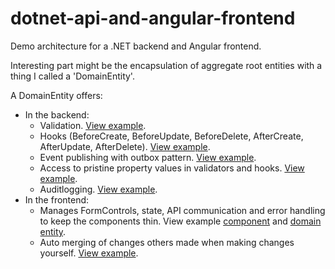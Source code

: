 # dotnet-api-and-angular-frontend

Demo architecture for a .NET backend and Angular frontend. 

Interesting part might be the encapsulation of aggregate root entities with a thing I called a 'DomainEntity'. 

A DomainEntity offers:

 - In the backend:
   - Validation. [View example](https://github.com/nvdvlies/dotnet-api-and-angular-frontend/blob/main/src/Demo.Domain/Invoice/Validators/NotAllowedToDeleteInvoiceInStatusValidator.cs).
   - Hooks (BeforeCreate, BeforeUpdate, BeforeDelete, AfterCreate, AfterUpdate, AfterDelete). [View example](https://github.com/nvdvlies/dotnet-api-and-angular-frontend/blob/main/src/Demo.Domain/Invoice/Hooks/SynchronizeInvoicePdfHook.cs).
   - Event publishing with outbox pattern. [View example](https://github.com/nvdvlies/dotnet-api-and-angular-frontend/blob/main/src/Demo.Domain/Invoice/Hooks/InvoiceStatusEventHook.cs).
   - Access to pristine property values in validators and hooks. [View example](https://github.com/nvdvlies/dotnet-api-and-angular-frontend/blob/main/src/Demo.Domain/Invoice/Validators/NotAllowedToModifyInvoiceContentInStatusValidator.cs).
   - Auditlogging. [View example](https://github.com/nvdvlies/dotnet-api-and-angular-frontend/blob/main/src/Demo.Infrastructure/Auditlogging/InvoiceAuditlogger.cs).
 - In the frontend:
   - Manages FormControls, state, API communication and error handling to keep the components thin. View example [component](https://github.com/nvdvlies/dotnet-api-and-angular-frontend/blob/main/src/Demo.WebUI/src/app/features/customers/customer-details/customer-details.component.ts) and [domain entity](https://github.com/nvdvlies/dotnet-api-and-angular-frontend/blob/main/src/Demo.WebUI/src/app/domain/invoice/invoice-domain-entity.service.ts).
   - Auto merging of changes others made when making changes yourself. [View example](https://github.com/nvdvlies/dotnet-api-and-angular-frontend/blob/main/src/Demo.WebUI/src/app/domain/shared/domain-entity-base.ts#L279).
